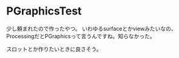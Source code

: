# PGraphicsTest

少し頼まれたので作ったやつ。
いわゆるsurfaceとかviewみたいなの、ProcessingだとPGraphicsって言うんですね。知らなかった。

スロットとか作りたいときに良さそう。
